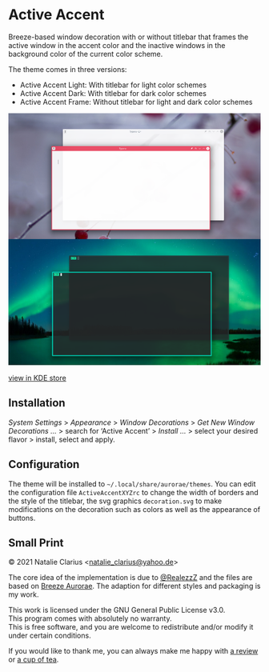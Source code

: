 # Active Accent

Breeze-based window decoration with or without titlebar that frames the active window in the accent color and the inactive windows in the background color of the current color scheme.

The theme comes in three versions:

- Active Accent Light: With titlebar for light color schemes
- Active Accent Dark: With titlebar for dark color schemes
- Active Accent Frame: Without titlebar for light and dark color schemes

![screenshot](img/screenshot.png)

[view in KDE store](https://www.pling.com/p/1678088/)

## Installation

*System Settings* > *Appearance* > *Window Decorations* > *Get New Window Decorations …* > search for ‘Active Accent’ > *Install …* > select your desired flavor > install, select and apply.



## Configuration

The theme will be installed to `~/.local/share/aurorae/themes`. You can edit the configuration file `ActiveAccentXYZrc` to change the width of borders and the style of the titlebar, the svg graphics `decoration.svg` to make modifications on the decoration such as colors as well as the appearance of buttons.



## Small Print

© 2021 Natalie Clarius \<natalie_clarius@yahoo.de\>

The core idea of the implementation is due to [@RealezzZ](https://www.reddit.com/r/kde/comments/ri4zko/comment/howapa9/?utm_source=share&utm_medium=web2x&context=3) and the files are based on [Breeze Aurorae](https://store.kde.org/p/1461072/). The adaption for different styles and packaging is my work.

This work is licensed under the GNU General Public License v3.0.  
This program comes with absolutely no warranty.  
This is free software, and you are welcome to redistribute and/or modify it under certain conditions.  

If you would like to thank me, you can always make me happy with [a review](https://store.kde.org/p/1678088) or [a cup of tea](https://www.buymeacoffee.com/nclarius).



